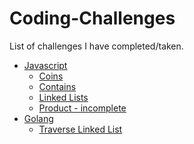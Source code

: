 # Coding-Challenges
List of challenges I have completed/taken.<br />
- [Javascript](https://github.com/ZiarayZ/Coding-Challenges/tree/Challenges/Javascript)
  - [Coins](https://github.com/ZiarayZ/Coding-Challenges/tree/Challenges/Javascript/Coins)
  - [Contains](https://github.com/ZiarayZ/Coding-Challenges/tree/Challenges/Javascript/Contains)
  - [Linked Lists](https://github.com/ZiarayZ/Coding-Challenges/tree/Challenges/Javascript/Linked%20Lists)
  - [Product - incomplete](https://github.com/ZiarayZ/Coding-Challenges/tree/Challenges/Javascript/Product)<br />
- [Golang](https://github.com/ZiarayZ/Coding-Challenges/tree/Challenges/Golang)
  - [Traverse Linked List](https://github.com/ZiarayZ/Coding-Challenges/tree/Challenges/Golang/Traverse%20Linked%20List)<br />
